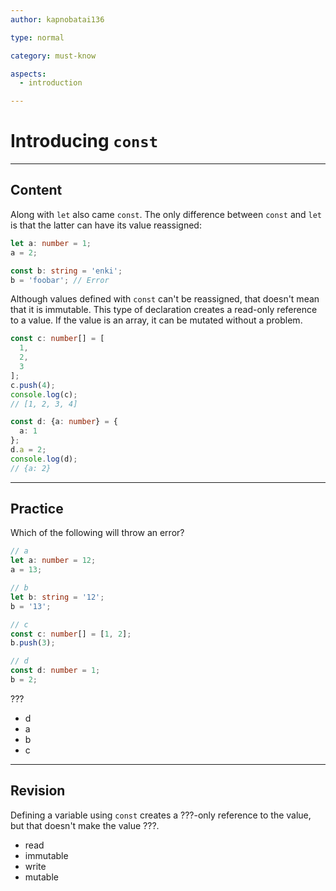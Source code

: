 ```yaml
---
author: kapnobatai136

type: normal

category: must-know

aspects:
  - introduction

---
```


# Introducing `const`

---
## Content

Along with `let` also came `const`. The only difference between `const` and `let` is that the latter can have its value reassigned:

```ts
let a: number = 1;
a = 2;

const b: string = 'enki';
b = 'foobar'; // Error
```

Although values defined with `const` can't be reassigned, that doesn't mean that it is immutable. This type of declaration creates a read-only reference to a value. If the value is an array, it can be mutated without a problem.

```ts
const c: number[] = [
  1,
  2,
  3
];
c.push(4);
console.log(c);
// [1, 2, 3, 4]

const d: {a: number} = {
  a: 1
};
d.a = 2;
console.log(d);
// {a: 2}
```

---
## Practice

Which of the following will throw an error?

```ts
// a
let a: number = 12;
a = 13;

// b
let b: string = '12';
b = '13';

// c
const c: number[] = [1, 2];
b.push(3);

// d
const d: number = 1;
b = 2;
```

???

* d
* a
* b
* c

---
## Revision

Defining a variable using `const` creates a ???-only reference to the value, but that doesn't make the value ???.

* read
* immutable
* write
* mutable
